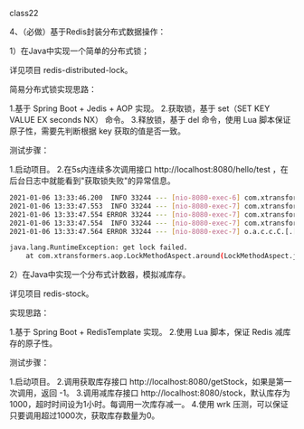 class22

4、（必做）基于Redis封装分布式数据操作：

1）在Java中实现一个简单的分布式锁；

详见项目 redis-distributed-lock。

简易分布式锁实现思路：

1.基于 Spring Boot + Jedis + AOP 实现。
2.获取锁，基于 set（SET KEY VALUE EX seconds NX） 命令。
3.释放锁，基于 del 命令，使用 Lua 脚本保证原子性，需要先判断根据 key 获取的值是否一致。

测试步骤：

1.启动项目。
2.在5s内连续多次调用接口 http://localhost:8080/hello/test ，在后台日志中就能看到"获取锁失败"的异常信息。

```bash
2021-01-06 13:33:46.200  INFO 33244 --- [nio-8080-exec-6] com.xtransformers.aop.LockMethodAspect   : isLock : true
2021-01-06 13:33:47.553  INFO 33244 --- [nio-8080-exec-7] com.xtransformers.aop.LockMethodAspect   : isLock : false
2021-01-06 13:33:47.554 ERROR 33244 --- [nio-8080-exec-7] com.xtransformers.aop.LockMethodAspect   : get lock failed.
2021-01-06 13:33:47.554  INFO 33244 --- [nio-8080-exec-7] com.xtransformers.aop.LockMethodAspect   : unlock.
2021-01-06 13:33:47.564 ERROR 33244 --- [nio-8080-exec-7] o.a.c.c.C.[.[.[/].[dispatcherServlet]    : Servlet.service() for servlet [dispatcherServlet] in context with path [] threw exception [Request processing failed; nested exception is java.lang.RuntimeException: get lock failed.] with root cause

java.lang.RuntimeException: get lock failed.
	at com.xtransformers.aop.LockMethodAspect.around(LockMethodAspect.java:47) ~[classes/:na]
```



2）在Java中实现一个分布式计数器，模拟减库存。

详见项目 redis-stock。

实现思路：

1.基于 Spring Boot + RedisTemplate 实现。
2.使用 Lua 脚本，保证 Redis 减库存的原子性。

测试步骤：

1.启动项目。
2.调用获取库存接口 http://localhost:8080/getStock，如果是第一次调用，返回 -1。
3.调用减库存接口 http://localhost:8080/stock，默认库存为1000，超时时间设为1小时。每调用一次库存减一。
4.使用 wrk 压测，可以保证只要调用超过1000次，获取库存数量为0。